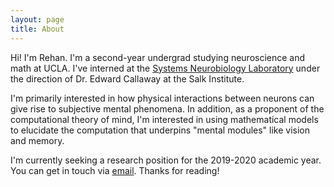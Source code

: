 ```yaml
---
layout: page
title: About
---
```

Hi! I'm Rehan. I'm a second-year undergrad studying neuroscience and math at UCLA. I've interned at the [Systems Neurobiology Laboratory](https://callaway.salk.edu/) under the direction of Dr. Edward Callaway at the Salk Institute. 

I'm primarily interested in how physical interactions between neurons can give rise to subjective mental phenomena. In addition, as a proponent of the computational theory of mind, I'm interested in using mathematical models to elucidate the computation that underpins "mental modules" like vision and memory.

I'm currently seeking a research position for the 2019-2020 academic year. You can get in touch via [email](mailto:rehanbchinoy@gmail.com). Thanks for reading!
